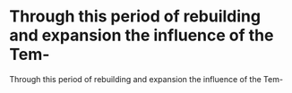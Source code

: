 # Through this period of rebuilding and expansion the influence of the Tem-

Through this period of rebuilding and expansion the influence of the Tem-